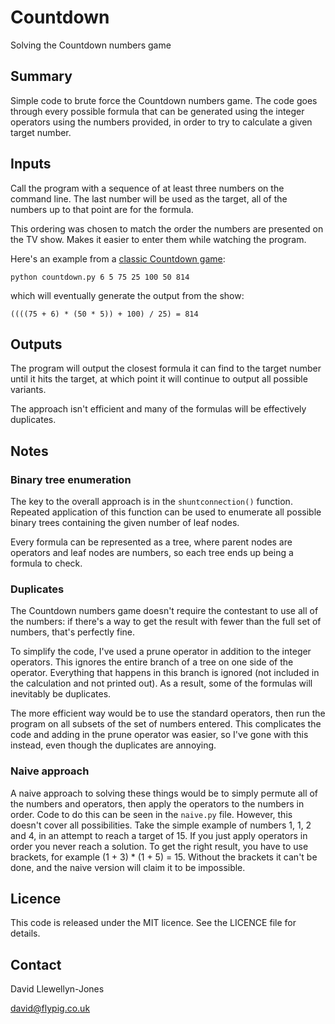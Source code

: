 # Countdown
Solving the Countdown numbers game

## Summary

Simple code to brute force the Countdown numbers game. The code goes through
every possible formula that can be generated using the integer operators
using the numbers provided, in order to try to calculate a given target
number.

## Inputs

Call the program with a sequence of at least three numbers on the command line.
The last number will be used as the target, all of the numbers up to that
point are for the formula.

This ordering was chosen to match the order the numbers are presented on the
TV show. Makes it easier to enter them while watching the program.

Here's an example from a [classic Countdown game](https://youtu.be/DYW1c41Aw0U?t=10m03s):

```
python countdown.py 6 5 75 25 100 50 814
```
which will eventually generate the output from the show:
```
((((75 + 6) * (50 * 5)) + 100) / 25) = 814
```

## Outputs

The program will output the closest formula it can find to the target number
until it hits the target, at which point it will continue to output all
possible variants.

The approach isn't efficient and many of the formulas will be effectively
duplicates.

## Notes

### Binary tree enumeration

The key to the overall approach is in the `shuntconnection()` function.
Repeated application of this function can be used to enumerate all possible
binary trees containing the given number of leaf nodes.

Every formula can be represented as a tree, where parent nodes are operators
and leaf nodes are numbers, so each tree ends up being a formula to check.

### Duplicates

The Countdown numbers game doesn't require the contestant to use all of the
numbers: if there's a way to get the result with fewer than the full set of
numbers, that's perfectly fine.

To simplify the code, I've used a prune operator in addition to the integer
operators. This ignores the entire branch of a tree on one side of the
operator. Everything that happens in this branch is ignored (not included in
the calculation and not printed out). As a result, some of the formulas
will inevitably be duplicates.

The more efficient way would be to use the standard operators, then run the
program on all subsets of the set of numbers entered. This complicates the code
and adding in the prune operator was easier, so I've gone with this instead,
even though the duplicates are annoying.

### Naive approach

A naive approach to solving these things would be to simply permute all of the
numbers and operators, then apply the operators to the numbers in order.
Code to do this can be seen in the `naive.py` file. However, this doesn't
cover all possibilities. Take the simple example of numbers 1, 1, 2 and 4, in
an attempt to reach a target of 15. If you just apply operators in order you
never reach a solution. To get the right result, you have to use brackets,
for example (1 + 3) * (1 + 5) = 15. Without the brackets it can't be done,
and the naive version will claim it to be impossible.

## Licence

This code is released under the MIT licence. See the LICENCE file for details.

## Contact

David Llewellyn-Jones

david@flypig.co.uk

